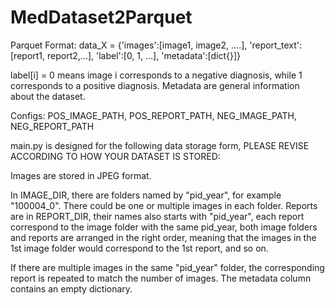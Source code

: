 # MedDataset2Parquet

Parquet Format:
 data_X = {'images':[image1, image2, ....],
'report_text':[report1, report2,...],
'label':[0, 1, ...],
'metadata':[dict{}]}

label[i] = 0 means image i corresponds to a negative diagnosis, while 1 corresponds to a positive diagnosis.
Metadata are general information about the dataset.

Configs: POS_IMAGE_PATH, POS_REPORT_PATH, NEG_IMAGE_PATH, NEG_REPORT_PATH

main.py is designed for the following data storage form, PLEASE REVISE ACCORDING TO HOW YOUR DATASET IS STORED: 

Images are stored in JPEG format.

In IMAGE_DIR, there are folders named by "pid_year", for example "100004_0". There could be one or multiple images in each folder. Reports are in REPORT_DIR, their names also starts with "pid_year", each report correspond to the image folder with the same pid_year, both image folders and reports are arranged in the right order, meaning that the images in the 1st image folder would correspond to the 1st report, and so on.

If there are multiple images in the same "pid_year" folder, the corresponding report is repeated to match the number of images. The metadata column contains an empty dictionary.
